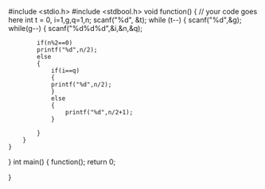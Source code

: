 #include <stdio.h>
#include <stdbool.h>
void function()
{
    // your code goes here
    int t = 0, i=1,g,q=1,n;
    scanf("%d", &t);
    while (t--)
    {
        scanf("%d",&g);
        while(g--)
        {
            scanf("%d%d%d",&i,&n,&q);
            
            if(n%2==0)
            printf("%d",n/2);
            else
            {
                if(i==q)
                {
                printf("%d",n/2);
                }
                else
                {
                    printf("%d",n/2+1);
                }
                
            }
        }
    }
}
int main()
{
    function();
    return 0;

}
            
            
            
